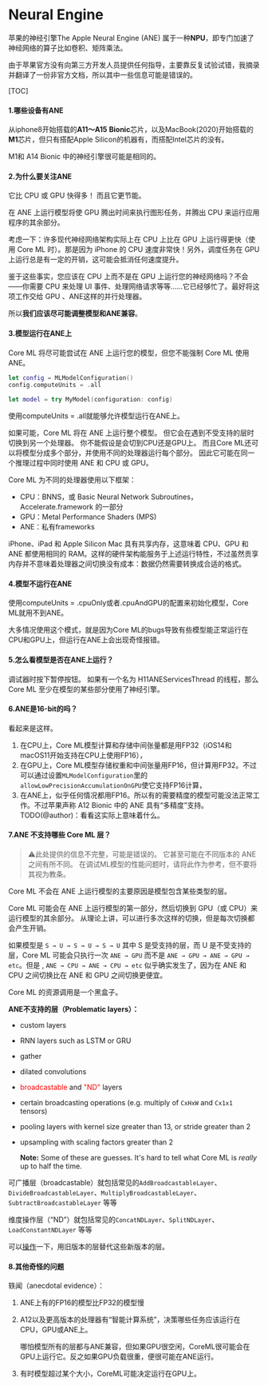 # Neural Engine

苹果的神经引擎The Apple Neural Engine (ANE) 属于一种**NPU**，即专门加速了神经网络的算子比如卷积、矩阵乘法。

由于苹果官方没有向第三方开发人员提供任何指导，主要靠反复试验试错，我摘录并翻译了一份非官方文档，所以其中一些信息可能是错误的。

[TOC]

#### 1.哪些设备有ANE

从iphone8开始搭载的**A11～A15** **Bionic**芯片，以及MacBook(2020)开始搭载的**M1**芯片，但只有搭配Apple Silicon的机器有，而搭配Intel芯片的没有。

M1和 A14 Bionic 中的神经引擎很可能是相同的。



#### 2.为什么要关注ANE

它比 CPU 或 GPU 快得多！ 而且它更节能。

在 ANE 上运行模型将使 GPU 腾出时间来执行图形任务，并腾出 CPU 来运行应用程序的其余部分。

考虑一下：许多现代神经网络架构实际上在 CPU 上比在 GPU 上运行得更快（使用 Core ML 时）。那是因为 iPhone 的 CPU 速度非常快！另外，调度任务在 GPU 上运行总是有一定的开销，这可能会抵消任何速度提升。

鉴于这些事实，您应该在 CPU 上而不是在 GPU 上运行您的神经网络吗？不会——你需要 CPU 来处理 UI 事件、处理网络请求等等……它已经够忙了。最好将这项工作交给 GPU 、ANE这样的并行处理器。

所以**我们应该尽可能调整模型和ANE兼容**。



#### 3.模型运行在ANE上

Core ML 将尽可能尝试在 ANE 上运行您的模型，但您不能强制 Core ML 使用 ANE。

```swift
let config = MLModelConfiguration()
config.computeUnits = .all

let model = try MyModel(configuration: config)
```

使用computeUnits = .all就能够允许模型运行在ANE上。

如果可能，Core ML 将在 ANE 上运行整个模型。 但它会在遇到不受支持的层时切换到另一个处理器。 你不能假设是会切到CPU还是GPU上。 而且Core ML还可以将模型分成多个部分，并使用不同的处理器运行每个部分。 因此它可能在同一个推理过程中同时使用 ANE 和 CPU 或 GPU。

Core ML 为不同的处理器使用以下框架：

- CPU：BNNS，或 Basic Neural Network Subroutines，Accelerate.framework 的一部分
- GPU：Metal Performance Shaders  (MPS)
- ANE：私有frameworks

iPhone、iPad 和 Apple Silicon Mac 具有共享内存，这意味着 CPU、GPU 和 ANE 都使用相同的 RAM。这样的硬件架构能服务于上述运行特性，不过虽然贡享内存并不意味着处理器之间切换没有成本：数据仍然需要转换成合适的格式。



#### 4.模型不运行在ANE

使用computeUnits = .cpuOnly或者.cpuAndGPU的配置来初始化模型，Core ML就用不到ANE。

大多情况使用这个模式，就是因为Core ML的bugs导致有些模型能正常运行在CPU和GPU上，但运行在ANE上会出现奇怪报错。



#### 5.怎么看模型是否在ANE上运行？

调试器时按下暂停按钮。 如果有一个名为 H11ANEServicesThread 的线程，那么 Core ML 至少在模型的某些部分使用了神经引擎。



#### 6.ANE是16-bit的吗？

看起来是这样。

1. 在CPU上，Core ML模型计算和存储中间张量都是用FP32（iOS14和macOS11开始支持在CPU上使用FP16），
2. 在GPU上，Core ML模型存储权重和中间张量用FP16，但计算用FP32。不过可以通过设置`MLModelConfiguration`里的`allowLowPrecisionAccumulationOnGPU`使它支持FP16计算，
3. 在ANE上，似乎任何情况都用FP16。所以有的需要精度的模型可能没法正常工作。不过苹果声称 A12 Bionic 中的 ANE 具有“多精度”支持。TODO(@author)：看看这实际上意味着什么。



#### 7.ANE 不支持哪些 Core ML 层？

> :warning:此处提供的信息不完整，可能是错误的。 它甚至可能在不同版本的 ANE 之间有所不同。 在调试ML模型的性能问题时，请将此作为参考，但不要将其视为教条。 

Core ML 不会在 ANE 上运行模型的主要原因是模型包含某些类型的层。

Core ML 可能会在 ANE 上运行模型的第一部分，然后切换到 GPU（或 CPU）来运行模型的其余部分。 从理论上讲，可以进行多次这样的切换，但是每次切换都会产生开销。

如果模型是 `S → U → S → U → S → U` 其中 S 是受支持的层，而 U 是不受支持的层，Core ML 可能会只执行一次 `ANE → GPU` 而不是 `ANE → GPU → ANE → GPU → etc`。但是 , `ANE → CPU → ANE → CPU → etc` 似乎确实发生了，因为在 ANE 和 CPU 之间切换比在 ANE 和 GPU 之间切换更便宜。

Core ML 的资源调用是一个黑盒子。

**ANE不支持的层（Problematic layers）：**

- custom layers

- RNN layers such as LSTM or GRU

- gather

- dilated convolutions

- <font color="red">broadcastable</font> and <font color="red">"ND" </font>layers

- certain broadcasting operations (e.g. multiply of `CxHxW` and `Cx1x1` tensors)

- pooling layers with kernel size greater than 13, or stride greater than 2

- upsampling with scaling factors greater than 2

  **Note:** Some of these are guesses. It's hard to tell what Core ML is *really* up to half the time.

可广播层（broadcastable）就包括常见的`AddBroadcastableLayer`、`DivideBroadcastableLayer`、`MultiplyBroadcastableLayer`、`SubtractBroadcastableLayer`  等等

维度操作层（“ND”）就包括常见的`ConcatNDLayer`、`SplitNDLayer`、`LoadConstantNDLayer`  等等

可以[操作](https://github.com/hollance/neural-engine/blob/master/docs/model-surgery.md)一下，用旧版本的层替代这些新版本的层。



#### 8.其他奇怪的问题

轶闻（anecdotal evidence）：

1. ANE上有的FP16的模型比FP32的模型慢

2. A12以及更高版本的处理器有“智能计算系统”，决策哪些任务应该运行在CPU，GPU或ANE上。

   哪怕模型所有的层都与ANE兼容，但如果GPU很空闲，CoreML很可能会在GPU上运行它。反之如果GPU负载很重，便很可能在ANE运行。

3. 有时模型超过某个大小，CoreML可能决定运行在GPU上。

